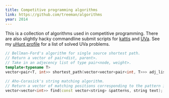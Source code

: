 ```yaml
---
title: Competitive programming algorithms
link: https://github.com/treeman/algorithms
year: 2014
---
```


This is a collection of algorithms used in competitive programming. There are also slightly hacky commandline submit scripts for [kattis][] and [UVa][]. See my [uHunt profile][uHunt] for a list of solved UVa problems.

```cpp
// Bellman-Ford's algorithm for single source shortest path.
// Return a vector of pair<dist, parent>.
// Take in an adjecency list of type pair<node, weight>.
template<typename T>
vector<pair<T, int>> shortest_path(vector<vector<pair<int, T>>> adj_list, int start);

// Aho-Corasick's string matching algorithm.
// Return a vector of matching positions corresponding to the pattern index.
vector<vector<int>> find(const vector<string> &patterns, string text);
```

[kattis]: https://open.kattis.com/ "kattis"
[UVa]: http://uva.onlinejudge.org/ "UVa"
[uHunt]: https://uhunt.onlinejudge.org/id/115705 "My uHunt prifle"


